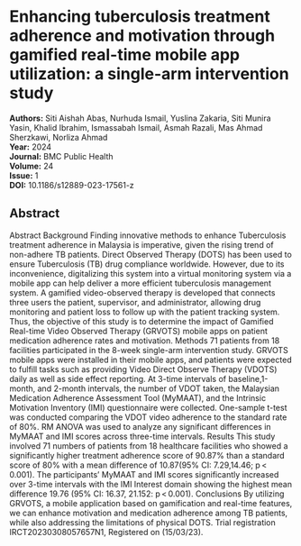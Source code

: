 # Enhancing tuberculosis treatment adherence and motivation through gamified real-time mobile app utilization: a single-arm intervention study

**Authors:** Siti Aishah Abas, Nurhuda Ismail, Yuslina Zakaria, Siti Munira Yasin, Khalid Ibrahim, Ismassabah Ismail, Asmah Razali, Mas Ahmad Sherzkawi, Norliza Ahmad  
**Year:** 2024  
**Journal:** BMC Public Health  
**Volume:** 24  
**Issue:** 1  
**DOI:** 10.1186/s12889-023-17561-z  

## Abstract
Abstract                Background                Finding innovative methods to enhance Tuberculosis treatment adherence in Malaysia is imperative, given the rising trend of non-adhere TB patients. Direct Observed Therapy (DOTS) has been used to ensure Tuberculosis (TB) drug compliance worldwide. However, due to its inconvenience, digitalizing this system into a virtual monitoring system via a mobile app can help deliver a more efficient tuberculosis management system. A gamified video-observed therapy is developed that connects three users the patient, supervisor, and administrator, allowing drug monitoring and patient loss to follow up with the patient tracking system. Thus, the objective of this study is to determine the impact of Gamified Real-time Video Observed Therapy (GRVOTS) mobile apps on patient medication adherence rates and motivation.                              Methods                71 patients from 18 facilities participated in the 8-week single-arm intervention study. GRVOTS mobile apps were installed in their mobile apps, and patients were expected to fulfill tasks such as providing Video Direct Observe Therapy (VDOTS) daily as well as side effect reporting. At 3-time intervals of baseline,1-month, and 2-month intervals, the number of VDOT taken, the Malaysian Medication Adherence Assessment Tool (MyMAAT), and the Intrinsic Motivation Inventory (IMI) questionnaire were collected. One-sample t-test was conducted comparing the VDOT video adherence to the standard rate of 80%. RM ANOVA was used to analyze any significant differences in MyMAAT and IMI scores across three-time intervals.                              Results                This study involved 71 numbers of patients from 18 healthcare facilities who showed a significantly higher treatment adherence score of 90.87% than a standard score of 80% with a mean difference of 10.87(95% CI: 7.29,14.46; p < 0.001). The participants’ MyMAAT and IMI scores significantly increased over 3-time intervals with the IMI Interest domain showing the highest mean difference 19.76 (95% CI: 16.37, 21.152: p < 0.001).                              Conclusions                By utilizing GRVOTS, a mobile application based on gamification and real-time features, we can enhance motivation and medication adherence among TB patients, while also addressing the limitations of physical DOTS.                              Trial registration                IRCT20230308057657N1, Registered on (15/03/23).

